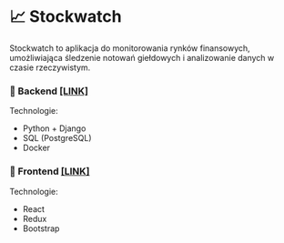 # 📈 Stockwatch
Stockwatch to aplikacja do monitorowania rynków finansowych, umożliwiająca śledzenie notowań giełdowych i analizowanie danych w czasie rzeczywistym.

### 🚀 Backend   [[LINK]](https://github.com/sebastiansacharczuk/stockwatch-backend)

Technologie:
- Python + Django
- SQL (PostgreSQL)
- Docker

### 🎨 Frontend  [[LINK]](https://github.com/sebastiansacharczuk/stockwatch-frontend)

Technologie:
- React
- Redux
- Bootstrap
